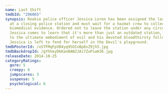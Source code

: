 ```yaml
---
name: Last Shift
tmdbId: "296065"
synopsis: Rookie police officer Jessica Loren has been assigned the last shift
  at a closing police station and must wait for a hazmat crew to collect
  biomedical evidence. Ordered not to leave the station under any circumstances,
  Jessica comes to learn that it's more than just an outdated station, it's home
  to the ultimate embodiment of evil and his devoted bloodthirsty followers.
  Jessica is left to fend for herself in the Devil's playground.
tmdbPosterId: /oSTFMqFpVB4yq9SOIxBp8xZ9jh5.jpg
tmdbBackdropId: /gYhheyDkKanBAN2JAi7ZuPiwH36.jpg
releaseDate: 2014-10-25
categoryRatings:
  gore: 5
  creepy: 6
  jumpscares: 3
  suspense: 5
  psychological: 6
---
```

